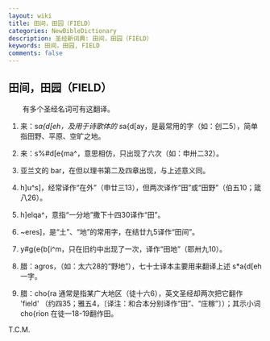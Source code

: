 ```yaml
---
layout: wiki
title: 田间，田园（FIELD）
categories: NewBibleDictionary
description: 圣经新词典: 田间，田园（FIELD）
keywords: 田间，田园, FIELD
comments: false
---
```


## 田间，田园（FIELD）

　　有多个圣经名词可有这翻译。

1. 来：s*a{d[eh，及用于诗歌体的 s*a{d[ay，是最常用的字（如：创二5），简单指田野、平原、空旷之地。

2. 来：s%#d[e{ma^，意思相仿，只出现了六次（如：申卅二32）。

3. 亚兰文的 bar，在但以理书第二及四章出现，与上述意义同。

4. h]u^s]，经常译作“在外”（申廿三13），但两次译作“田”或“田野”（伯五10；箴八26）。

5. h]elqa^，意指“一分地”撒下十四30译作“田”。

6. ~eres]，是“土”、“地”的常用字，在结廿九5译作“田间”。

7. y#g{e{b[i^m，只在旧约中出现了一次，译作“田地”（耶卅九10）。

8. 腊：agros，（如：太六28的“野地”），七十士译本主要用来翻译上述 s*a{d[eh 一字。

9. 腊：cho{ra 通常是指某广大地区（徒十六6），英文圣经却两次把它翻作 'field' （约四35；雅五4，〔译注：和合本分别译作“田”、“庄稼”〕）；其示小词 cho{rion 在徒一18-19翻作田。

T.C.M.









